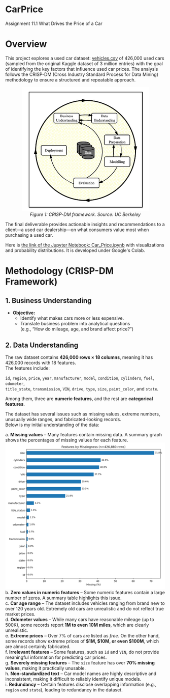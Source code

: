 # CarPrice
Assignment 11.1 What Drives the Price of a Car

# Overview
This project explores a used car dataset: [vehicles.csv](data/vehicles.csv) of 426,000 used cars (sampled from the original Kaggle dataset of 3 million entries) with the goal of identifying the key factors that influence used car prices. The analysis follows the CRISP-DM (Cross Industry Standard Process for Data Mining) methodology to ensure a structured and repeatable approach. 
<p align="center">
  <img src="images/crisp.png" width="400"/><br>
  <em>Figure 1: CRISP-DM framework.  Source: UC Berkeley</em>
</p>

The final deliverable provides actionable insights and recommendations to a client—a used car dealership—on what consumers value most when purchasing a used car.

Here is [the link of the Jupyter Notebook: Car_Price.ipynb](Car_Price.ipynb) with visualizations and probability distributions. It is developed under Google's Colab.

# Methodology (CRISP-DM Framework)

## 1. Business Understanding  
   - **Objective:**  
     - Identify what makes cars more or less expensive.  
     - Translate business problem into analytical questions  
       (e.g., “How do mileage, age, and brand affect price?”)


## 2. Data Understanding

The raw dataset contains **426,000 rows × 18 columns**, meaning it has 426,000 records with 18 features.  
The features include:  

`id`, `region`, `price`, `year`, `manufacturer`, `model`, `condition`, `cylinders`, `fuel`, `odometer`,  
`title_state`, `transmission`, `VIN`, `drive`, `type`, `size`, `paint_color`, and `state`.  

Among them, three are **numeric features**, and the rest are **categorical features**.  

The dataset has several issues such as missing values, extreme numbers, unusually wide ranges, and fabricated-looking records.  
Below is my initial understanding of the data:

a. **Missing values** – Many features contain missing data. A summary graph shows the percentages of missing values for each feature.  
[![Missing Diagram](images/Missingness_topN.png)](images/Missingness_topN.png)
b. **Zero values in numeric features** – Some numeric features contain a large number of zeros. A summary table highlights this issue.  
c. **Car age range** – The dataset includes vehicles ranging from brand new to over 120 years old. Extremely old cars are unrealistic and do not reflect true market prices.  
d. **Odometer values** – While many cars have reasonable mileage (up to 500K), some records report **1M to even 10M miles**, which are clearly unrealistic.  
e. **Extreme prices** – Over 7% of cars are listed as *free*. On the other hand, some records show extreme prices of **$1M, $10M, or even $100M**, which are almost certainly fabricated.  
f. **Irrelevant features** – Some features, such as `id` and `VIN`, do not provide meaningful information for predicting car prices.  
g. **Severely missing features** – The `size` feature has over **70% missing values**, making it practically unusable.  
h. **Non-standardized text** – Car model names are highly descriptive and inconsistent, making it difficult to reliably identify unique models.  
i. **Redundancy** – Certain features disclose overlapping information (e.g., `region` and `state`), leading to redundancy in the dataset.  


